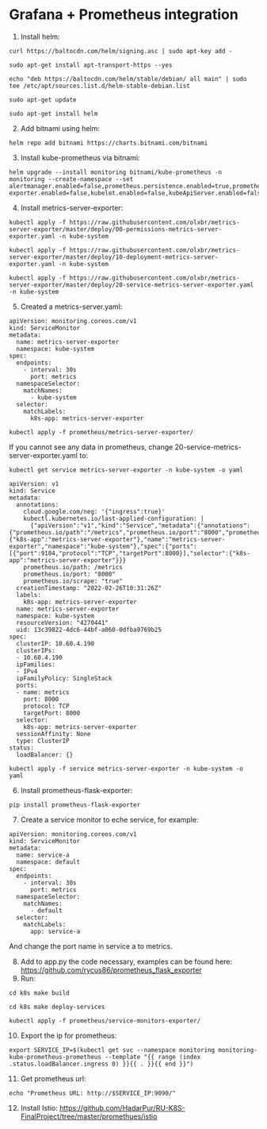 # Grafana + Prometheus integration
1) Install helm:
```
curl https://baltocdn.com/helm/signing.asc | sudo apt-key add -
```
```
sudo apt-get install apt-transport-https --yes
```
```
echo "deb https://baltocdn.com/helm/stable/debian/ all main" | sudo tee /etc/apt/sources.list.d/helm-stable-debian.list
```
```
sudo apt-get update
```
```
sudo apt-get install helm
```
2) Add bitnami using helm:
```
helm repo add bitnami https://charts.bitnami.com/bitnami
```
3) Install kube-prometheus via bitnami:

```
helm upgrade --install monitoring bitnami/kube-prometheus -n monitoring --create-namespace --set alertmanager.enabled=false,prometheus.persistence.enabled=true,prometheus.service.type=LoadBalancer,prometheus.resources.requests.cpu=30m,prometheus.resources.requests.memory=512Mi,exporters.node-exporter.enabled=false,kubelet.enabled=false,kubeApiServer.enabled=false,kubeControllerManager.enabled=false,kubeScheduler.enabled=false,coreDns.enabled=false,kubeProxy.enabled=false

```
4) Install metrics-server-exporter:
```
kubectl apply -f https://raw.githubusercontent.com/olxbr/metrics-server-exporter/master/deploy/00-permissions-metrics-server-exporter.yaml -n kube-system
```
```
kubectl apply -f https://raw.githubusercontent.com/olxbr/metrics-server-exporter/master/deploy/10-deployment-metrics-server-exporter.yaml -n kube-system
```
```
kubectl apply -f https://raw.githubusercontent.com/olxbr/metrics-server-exporter/master/deploy/20-service-metrics-server-exporter.yaml -n kube-system
```

5) Created a metrics-server.yaml:
```
apiVersion: monitoring.coreos.com/v1
kind: ServiceMonitor
metadata:
  name: metrics-server-exporter
  namespace: kube-system
spec:
  endpoints:
    - interval: 30s
      port: metrics
  namespaceSelector:
    matchNames:
      - kube-system
  selector:
    matchLabels:
      k8s-app: metrics-server-exporter
```
```
kubectl apply -f prometheus/metrics-server-exporter/
```

If you cannot see any data in prometheus, change 20-service-metrics-server-exporter.yaml to:
```
kubectl get service metrics-server-exporter -n kube-system -o yaml
```
```
apiVersion: v1
kind: Service
metadata:
  annotations:
    cloud.google.com/neg: '{"ingress":true}'
    kubectl.kubernetes.io/last-applied-configuration: |
      {"apiVersion":"v1","kind":"Service","metadata":{"annotations":{"prometheus.io/path":"/metrics","prometheus.io/port":"8000","prometheus.io/scrape":"true"},"labels":{"k8s-app":"metrics-server-exporter"},"name":"metrics-server-exporter","namespace":"kube-system"},"spec":{"ports":[{"port":9104,"protocol":"TCP","targetPort":8000}],"selector":{"k8s-app":"metrics-server-exporter"}}}
    prometheus.io/path: /metrics
    prometheus.io/port: "8000"
    prometheus.io/scrape: "true"
  creationTimestamp: "2022-02-26T10:31:26Z"
  labels:
    k8s-app: metrics-server-exporter
  name: metrics-server-exporter
  namespace: kube-system
  resourceVersion: "4270441"
  uid: 13c39822-4dc6-44bf-a060-0dfba9769b25
spec:
  clusterIP: 10.60.4.190
  clusterIPs:
  - 10.60.4.190
  ipFamilies:
  - IPv4
  ipFamilyPolicy: SingleStack
  ports:
  - name: metrics
    port: 8000
    protocol: TCP
    targetPort: 8000
  selector:
    k8s-app: metrics-server-exporter
  sessionAffinity: None
  type: ClusterIP
status:
  loadBalancer: {}
```
```
kubectl apply -f service metrics-server-exporter -n kube-system -o yaml
```

6) Install prometheus-flask-exporter:
```
pip install prometheus-flask-exporter
```
7) Create a service monitor to eche service, for example:
```
apiVersion: monitoring.coreos.com/v1
kind: ServiceMonitor
metadata:
  name: service-a
  namespace: default
spec:
  endpoints:
    - interval: 30s
      port: metrics
  namespaceSelector:
    matchNames:
      - default
  selector:
    matchLabels:
      app: service-a
```
And change the port name in service a to metrics.

8) Add to app.py the code necessary, examples can be found here: https://github.com/rycus86/prometheus_flask_exporter
9) Run:
```
cd k8s make build
```
```
cd k8s make deploy-services
```
```
kubectl apply -f prometheus/service-monitors-exporter/
```
10) Export the ip for prometheus:
```
export SERVICE_IP=$(kubectl get svc --namespace monitoring monitoring-kube-prometheus-prometheus --template "{{ range (index .status.loadBalancer.ingress 0) }}{{ . }}{{ end }}")
```
11) Get prometheus url:
```
echo "Prometheus URL: http://$SERVICE_IP:9090/"
```

12) Install Istio: https://github.com/HadarPur/RU-K8S-FinalProject/tree/master/promethues/istio

